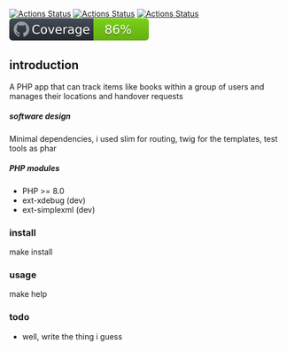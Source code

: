[![Actions Status](https://github.com/xuedi/sharedBookshelf/workflows/PHP-Unit/badge.svg)](https://github.com/xuedi/sharedBookshelf/actions)
[![Actions Status](https://github.com/xuedi/sharedBookshelf/workflows/Psalm/badge.svg)](https://github.com/xuedi/sharedBookshelf/actions)
[![Actions Status](https://github.com/xuedi/sharedBookshelf/workflows/CodeSniffer/badge.svg)](https://github.com/xuedi/sharedBookshelf/actions)
[![Code Coverage](https://raw.githubusercontent.com/xuedi/sharedBookshelf/master/tests/badge/coverage.svg?sanitize=true)](https://github.com/xuedi/sharedBookshelf/blob/master/tests/badge_generator.php)


## introduction
A PHP app that can track items like books within a group of users and manages their locations
and handover requests

##### software design
Minimal dependencies, i used slim for routing, twig for the templates, test tools as phar

##### PHP modules
- PHP >= 8.0
- ext-xdebug (dev)
- ext-simplexml (dev)

### install
make install

### usage
make help

### todo
- well, write the thing i guess


